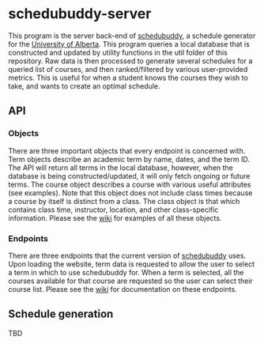 # schedubuddy-server

This program is the server back-end of [schedubuddy](https://schedubuddy.com/), a schedule generator for the [University of Alberta](https://www.ualberta.ca/index.html).
This program queries a local database that is constructed and updated by utility functions in the util folder of this repository.
Raw data is then processed to generate several schedules for a queried list of courses, and then ranked/filtered by various user-provided metrics.
This is useful for when a student knows the courses they wish to take, and wants to create an optimal schedule.

## API

### Objects
There are three important objects that every endpoint is concerned with.
Term objects describe an academic term by name, dates, and the term ID.
The API will return all terms in the local database, however, when the database is being constructed/updated, it will only fetch ongoing or future terms.
The course object describes a course with various useful attributes (see examples).
Note that this object does not include class times because a course by itself is distinct from a class.
The class object is that which contains class time, instructor, location, and other class-specific information.
Please see the [wiki](https://github.com/Exanut/schedubuddy-server/wiki/API-Objects) for examples of all these objects.

### Endpoints

There are three endpoints that the current version of [schedubuddy](https://schedubuddy.com/) uses.
Upon loading the website, term data is requested to allow the user to select a term in which to use schedubuddy for.
When a term is selected, all the courses available for that course are requested so the user can select their course list.
Please see the [wiki](https://github.com/Exanut/schedubuddy-server/wiki/API-Endpoints) for documentation on these endpoints.

## Schedule generation

TBD
